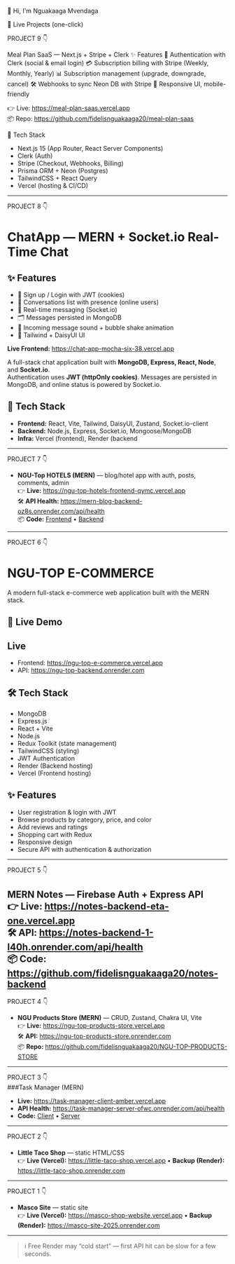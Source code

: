 👋 Hi, I'm Nguakaaga Mvendaga

🚀 Live Projects (one-click)

PROJECT 9 👇

Meal Plan SaaS — Next.js + Stripe + Clerk
✨ Features
🔐 Authentication with Clerk (social & email login)
💳 Subscription billing with Stripe (Weekly, Monthly, Yearly)
📊 Subscription management (upgrade, downgrade, cancel)
🛠 Webhooks to sync Neon DB with Stripe
📱 Responsive UI, mobile-friendly

👉 Live: https://meal-plan-saas.vercel.app  
📦 Repo: https://github.com/fidelisnguakaaga20/meal-plan-saas  

🧱 Tech Stack  
- Next.js 15 (App Router, React Server Components)  
- Clerk (Auth)  
- Stripe (Checkout, Webhooks, Billing)  
- Prisma ORM + Neon (Postgres)  
- TailwindCSS + React Query  
- Vercel (hosting & CI/CD)  

---

PROJECT 8 👇
# ChatApp — MERN + Socket.io Real-Time Chat

## ✨ Features
- 🔐 Sign up / Login with JWT (cookies)
- 👥 Conversations list with presence (online users)
- 💬 Real-time messaging (Socket.io)
- 🗂️ Messages persisted in MongoDB
- 🔔 Incoming message sound + bubble shake animation
- 🎨 Tailwind + DaisyUI UI


**Live Frontend:** https://chat-app-mocha-six-38.vercel.app  


A full-stack chat application built with **MongoDB, Express, React, Node**, and **Socket.io**.  
Authentication uses **JWT (httpOnly cookies)**. Messages are persisted in MongoDB, and online status is powered by Socket.io.

## 🧱 Tech Stack
- **Frontend:** React, Vite, Tailwind, DaisyUI, Zustand, Socket.io-client
- **Backend:** Node.js, Express, Socket.io, Mongoose/MongoDB
- **Infra:** Vercel (frontend), Render (backend
---

PROJECT 7 👇
- **NGU-Top HOTELS (MERN)** — blog/hotel app with auth, posts, comments, admin  
  👉 **Live:** https://ngu-top-hotels-frontend-qymc.vercel.app  
  🛠 **API Health:** https://mern-blog-backend-oz8s.onrender.com/api/health  
  📦 **Code:** [Frontend](https://github.com/fidelisnguakaaga20/ngu-top-hotels-frontend) •
  [Backend](https://github.com/fidelisnguakaaga20/ngu-top-hotels-backend)
---

PROJECT 6 👇
# NGU-TOP E-COMMERCE
A modern full-stack e-commerce web application built with the MERN stack.

## 🚀 Live Demo
## Live
- Frontend: https://ngu-top-e-commerce.vercel.app
- API: https://ngu-top-backend.onrender.com
## 🛠️ Tech Stack
- MongoDB
- Express.js
- React + Vite
- Node.js
- Redux Toolkit (state management)
- TailwindCSS (styling)
- JWT Authentication
- Render (Backend hosting)
- Vercel (Frontend hosting)

## ✨ Features
- User registration & login with JWT
- Browse products by category, price, and color
- Add reviews and ratings
- Shopping cart with Redux
- Responsive design
- Secure API with authentication & authorization
---

PROJECT 5 👇

**MERN Notes — Firebase Auth + Express API**  
👉 Live: https://notes-backend-eta-one.vercel.app  
🛠 API: https://notes-backend-1-l40h.onrender.com/api/health  
📦 Code: https://github.com/fidelisnguakaaga20/notes-backend
---

PROJECT 4 👇
- **NGU Products Store (MERN)** — CRUD, Zustand, Chakra UI, Vite  
  👉 **Live:** https://ngu-top-products-store.vercel.app  
  🛠 **API:** https://ngu-top-products-store.onrender.com  
  📦 **Repo:** https://github.com/fidelisnguakaaga20/NGU-TOP-PRODUCTS-STORE
---

PROJECT 3 👇  
###Task Manager (MERN)
- **Live:** https://task-manager-client-amber.vercel.app  
- **API Health:** https://task-manager-server-ofwc.onrender.com/api/health  
- **Code:** [Client](https://github.com/fidelisnguakaaga20/Task-Manager-Client) • [Server](https://github.com/fidelisnguakaaga20/Task-Manager-Server)
---

PROJECT 2 👇
- **Little Taco Shop** — static HTML/CSS  
  👉 **Live (Vercel):** https://little-taco-shop.vercel.app • **Backup (Render):** https://little-taco-shop.onrender.com
---

PROJECT 1
      👇
- **Masco Site** — static site  
  👉 **Live (Vercel):** https://masco-shop-website.vercel.app • **Backup (Render):** https://masco-site-2025.onrender.com
---

> ℹ️ Free Render may “cold start” — first API hit can be slow for a few seconds.
